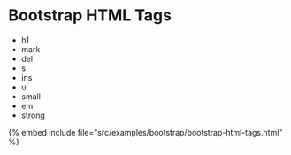 # Bootstrap HTML Tags

* h1
* mark
* del
* s
* ins
* u
* small
* em
* strong

{% embed include file="src/examples/bootstrap/bootstrap-html-tags.html" %}



